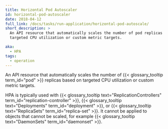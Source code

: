 ```yaml
---
title: Horizontal Pod Autoscaler
id: horizontal-pod-autoscaler
date: 2018-04-12
full_link: /docs/tasks/run-application/horizontal-pod-autoscale/
short_description: >
  An API resource that automatically scales the number of pod replicas based on
  targeted CPU utilization or custom metric targets.

aka:
  - HPA
tags:
  - operation
---
```


An API resource that automatically scales the number of
{{< glossary_tooltip term_id="pod" >}} replicas based on targeted CPU
utilization or custom metric targets.

<!--more-->

HPA is typically used with
{{< glossary_tooltip text="ReplicationControllers" term_id="replication-controller" >}},
{{< glossary_tooltip text="Deployments" term_id="deployment" >}}, or
{{< glossary_tooltip text="ReplicaSets" term_id="replica-set" >}}. It cannot be
applied to objects that cannot be scaled, for example
{{< glossary_tooltip text="DaemonSets" term_id="daemonset" >}}.
